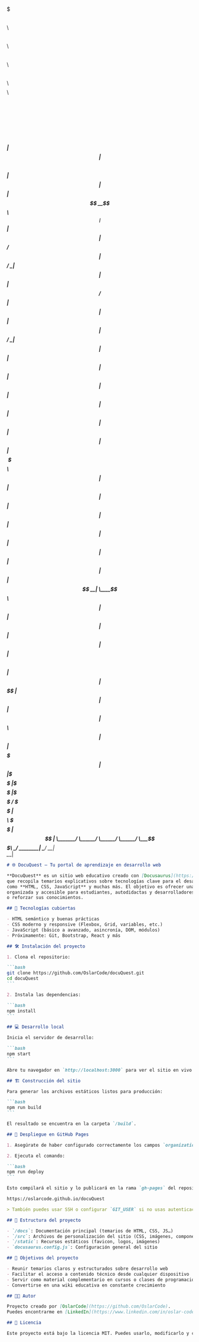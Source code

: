 $$$$$$$\   $$$$$$\   $$$$$$\  $$\   $$\  $$$$$$\  $$\   $$\ $$$$$$$$\  $$$$$$\ $$$$$$$$\ 
$$  __$$\ $$  __$$\ $$  __$$\ $$ |  $$ |$$  __$$\ $$ |  $$ |$$  _____|$$  __$$\\__$$  __|
$$ |  $$ |$$ /  $$ |$$ /  \__|$$ |  $$ |$$ /  $$ |$$ |  $$ |$$ |      $$ /  \__|  $$ |   
$$ |  $$ |$$ |  $$ |$$ |      $$ |  $$ |$$ |  $$ |$$ |  $$ |$$$$$\    \$$$$$$\    $$ |   
$$ |  $$ |$$ |  $$ |$$ |      $$ |  $$ |$$ |  $$ |$$ |  $$ |$$  __|    \____$$\   $$ |   
$$ |  $$ |$$ |  $$ |$$ |  $$\ $$ |  $$ |$$ $$\$$ |$$ |  $$ |$$ |      $$\   $$ |  $$ |   
$$$$$$$  | $$$$$$  |\$$$$$$  |\$$$$$$  |\$$$$$$ / \$$$$$$  |$$$$$$$$\ \$$$$$$  |  $$ |   
\_______/  \______/  \______/  \______/  \___$$$\  \______/ \________| \______/   \__|   
                                             \___|
````markdown
# 🌐 DocuQuest – Tu portal de aprendizaje en desarrollo web

**DocuQuest** es un sitio web educativo creado con [Docusaurus](https://docusaurus.io/)
que recopila temarios explicativos sobre tecnologías clave para el desarrollo web moderno,
como **HTML, CSS, JavaScript** y muchas más. El objetivo es ofrecer una documentación clara,
organizada y accesible para estudiantes, autodidactas y desarrolladores que desean aprender
o reforzar sus conocimientos.

## 🚀 Tecnologías cubiertas

- HTML semántico y buenas prácticas
- CSS moderno y responsive (Flexbox, Grid, variables, etc.)
- JavaScript (básico a avanzado, asincronía, DOM, módulos)
- Próximamente: Git, Bootstrap, React y más

## 🛠️ Instalación del proyecto

1. Clona el repositorio:

```bash
git clone https://github.com/OslarCode/docuQuest.git
cd docuQuest
```

2. Instala las dependencias:

```bash
npm install
```

## 💻 Desarrollo local

Inicia el servidor de desarrollo:

```bash
npm start
```

Abre tu navegador en `http://localhost:3000` para ver el sitio en vivo. Los cambios se reflejan automáticamente.

## 🏗️ Construcción del sitio

Para generar los archivos estáticos listos para producción:

```bash
npm run build
```

El resultado se encuentra en la carpeta `/build`.

## 🚀 Despliegue en GitHub Pages

1. Asegúrate de haber configurado correctamente los campos `organizationName` y `projectName` en `docusaurus.config.js`.

2. Ejecuta el comando:

```bash
npm run deploy
```

Esto compilará el sitio y lo publicará en la rama `gh-pages` del repositorio. El sitio quedará disponible en:

https://oslarcode.github.io/docuQuest

> También puedes usar SSH o configurar `GIT_USER` si no usas autenticación por clave pública.

## 📁 Estructura del proyecto

- `/docs`: Documentación principal (temarios de HTML, CSS, JS…)
- `/src`: Archivos de personalización del sitio (CSS, imágenes, componentes)
- `/static`: Recursos estáticos (favicon, logos, imágenes)
- `docusaurus.config.js`: Configuración general del sitio

## 📌 Objetivos del proyecto

- Reunir temarios claros y estructurados sobre desarrollo web
- Facilitar el acceso a contenido técnico desde cualquier dispositivo
- Servir como material complementario en cursos o clases de programación
- Convertirse en una wiki educativa en constante crecimiento

## 🧑‍💻 Autor

Proyecto creado por [OslarCode](https://github.com/OslarCode).
Puedes encontrarme en [LinkedIn](https://www.linkedin.com/in/oslar-code-036438328/).

## 📄 Licencia

Este proyecto está bajo la licencia MIT. Puedes usarlo, modificarlo y compartirlo libremente dando atribución.
````
